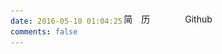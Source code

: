 ```yaml
---
date: 2016-05-10 01:04:25
comments: false
---
```


   <div id="txZz">
        <a href="#">简　历</a>　　　　<a href="https://github.com/lqzhgood">Github</a>
    </div>

<style>
        body {
            height: 100%;
            width: 100%;
        }
        #wrap {
            display: none;
            position: absolute;
            top: 0;
            width: 100%;
            height: 100%;
            background-color: rgb(231,76,60);
            opacity: 0;
            z-index: 999;
        }

        #heart {
            display: none;
            position: relative;
            top: 30%;
            line-height: 100%;
            width: 100px;
            margin-top: 50%;
            margin: auto;
            z-index: 1000;
            opacity: 0;
        }
        #txZz {
            width: 200px;
            margin: 0 auto;
            text-align: center;
            margin-bottom: 100px;
            margin-top: -70px;
        }
        #txZz a {
            text-decoration: none;
            border: none;
        }
        #txZz a:hover {
            text-decoration: underline;
        }
</style>

<div id="wrap" class="colorEgg">
<div id="heart" class="colorEgg">
<img src="img/hearts.svg" width="80" alt="">
</div>
</div>

<script src="js/jquery-2.2.3.min.js"></script>
<script src="js/main.js"></script>

